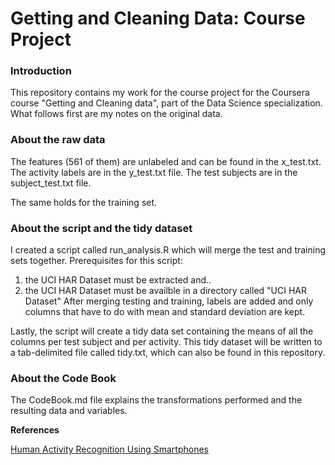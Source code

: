 # Getting and Cleaning Data: Course Project

### Introduction

This repository contains my work for the course project for the Coursera course "Getting and Cleaning data", part of the Data Science specialization. What follows first are my notes on the original data.

### About the raw data

The features (561 of them) are unlabeled and can be found in the x_test.txt. The activity labels are in the y_test.txt file. The test subjects are in the subject_test.txt file.

The same holds for the training set.

### About the script and the tidy dataset

I created a script called run_analysis.R which will merge the test and training sets together. Prerequisites for this script:

1. the UCI HAR Dataset must be extracted and..
2. the UCI HAR Dataset must be availble in a directory called "UCI HAR Dataset"
After merging testing and training, labels are added and only columns that have to do with mean and standard deviation are kept.

Lastly, the script will create a tidy data set containing the means of all the columns per test subject and per activity. This tidy dataset will be written to a tab-delimited file called tidy.txt, which can also be found in this repository.

### About the Code Book

The CodeBook.md file explains the transformations performed and the resulting data and variables.

**References**

[Human Activity Recognition Using Smartphones](http://archive.ics.uci.edu/ml/datasets/Human+Activity+Recognition+Using+Smartphones)
